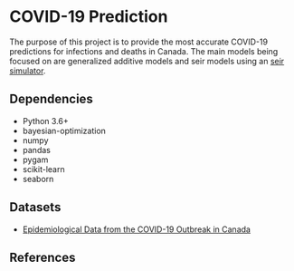 # COVID-19 Prediction
The purpose of this project is to provide the most accurate COVID-19 predictions for infections and deaths in Canada. The main models being focused on are generalized additive models and seir models using an [seir simulator](https://github.com/youyanggu/yyg-seir-simulator).


## Dependencies
- Python 3.6+
- bayesian-optimization
- numpy
- pandas
- pygam
- scikit-learn
- seaborn


## Datasets
- [Epidemiological Data from the COVID-19 Outbreak in Canada](https://github.com/ishaberry/Covid19Canada)


## References